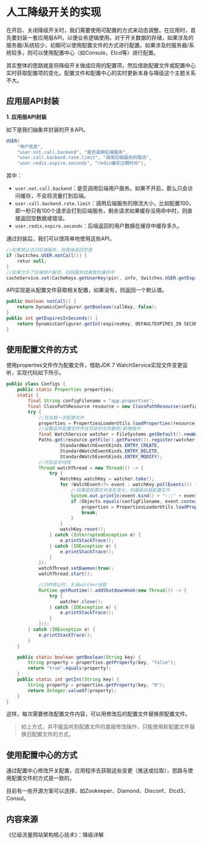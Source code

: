 # 人工降级开关的实现

在开启、关闭降级开关时，我们需要使用可配置的方式来动态调整。在应用时，首先要封装一套应用层API，以便业务逻辑使用。对于开关数据的存储，如果涉及的服务器/系统较少，初期可以使用配置文件的方式进行配置。如果涉及的服务器/系统较多，则可以使用配置中心（如Consule，Etcd等）进行配置。

其实整体的思路就是将降级开关做成应用的配置项，然后借助配置文件或配置中心实时获取配置项的变化。配置文件和配置中心的实时更新本身与降级这个主题关系不大。

## 应用层API封装

**1. 应用层API封装**

如下是我们抽象并封装的开关API。

```java
USER(     
    "用户信息",    
    "user.not.call.backend", "是否调用后端服务",    
    "user.call.backend.rate.limit", "调用后端服务的限流",    
    "user.redis.expire.seconds", "redis缓存过期时间"), 
```

其中：

* `user.not.call.backend`：是否调用后端用户服务。如果不开启，那么只会访问缓存，不会将流量打到后端。
* `user.call.backend.rate.limit`：调用后端服务的限流大小，比如配置100，即一秒只有100个请求会打到后端服务，剩余请求如果缓存没用命中时，则直接返回空数据或错误。
* `user.redis.expire.seconds`：后端返回的用户数据在缓存中缓存多久。

通过封装后，我们可以很简单地使用这些API。

```java
//如果禁止访问后端服务，则直接返回空值
if (Switches.USER.notCall()) {     
    retur null; 
} 
//如果允许了后端用户服务，则将服务结果放到缓存中
cacheService.set(CacheKeys.getUserKey(pin), info, Switches.USER.getExpiresInSeconds()); 
```

API实现是从配置文件获取相关配置，如果没有，则返回一个默认值。

```java
public boolean notCall() {     
    return DynamicConfigurer.getBoolean(callKey, false); 
} 
public int getExpiresInSeconds() { 
    return DynamicConfigurer.getInt(expiresKey, DEFAULTEXPIRES_IN SECONDS); 
}
```

## 使用**配置文件的方式**

使用properties文件作为配置文件，借助JDK 7 WatchService实现文件变更监听，实现代码如下所示。

```java
public class Configs {
    public static Properties properties;
    static {
        final String configFilename = "app.properties";
        final ClassPathResource resource = new ClassPathResource(configFilename);
        try {
            //先加载一次配置文件
            properties = PropertiesLoaderUtils.loadProperties(resource);
            //设置监听配置文件所在目录的文件删除/新增操作
            final WatchService watcher = FileSystems.getDefault().newWatchService();
            Paths.get(resource.getFile().getParent()).register(watcher,
                    StandardWatchEventKinds.ENTRY_CREATE,
                    StandardWatchEventKinds.ENTRY_DELETE,
                    StandardWatchEventKinds.ENTRY_MODIFY);
            //开启监听线程
            Thread watchThread = new Thread(() -> {
                try {
                    WatchKey watchKey = watcher.take();
                    for (WatchEvent<?> event : watchKey.pollEvents()) {
                        //如果是配置文件发生变化，则重新加载配置文件
                        System.out.println(event.kind() + ":::" + event.context().toString());
                        if (Objects.equals(configFilename, event.context().toString())) {
                            properties = PropertiesLoaderUtils.loadProperties(resource);
                            break;
                        }
                    }
                    watchKey.reset();
                } catch (InterruptedException e) {
                    e.printStackTrace();
                } catch (IOException e) {
                    e.printStackTrace();
                }
            });
            watchThread.setDaemon(true);
            watchThread.start();

            //JVM停止时，关闭watcher线程
            Runtime.getRuntime().addShutdownHook(new Thread(() -> {
                try {
                    watcher.close();
                } catch (IOException e) {
                    e.printStackTrace();
                }
            }));
        } catch (IOException e) {
            e.printStackTrace();
        }
    }

    public static boolean getBoolean(String key) {
        String property = properties.getProperty(key, "false");
        return "true".equals(property);
    }
    public static int getInt(String key) {
        String property = properties.getProperty(key, "0");
        return Integer.valueOf(property);
    }
}
```

这样，每次需要修改配置文件内容，可以用修改后的配置文件替换原配置文件。

> 如上方式，并不能监听到配置文件的直接修改操作，只能使用新配置文件替换旧配置文件的方式。

## 使用**配置中心的方式**

通过配置中心修改开关配置，应用程序去获取这些变更（推送或拉取），思路与使用配置文件的方式是一致的。

目前有一些开源方案可以选择，如Zookeeper、Diamond、Disconf、Etcd3、Consul。



## 内容来源

《亿级流量网站架构核心技术》：降级详解







